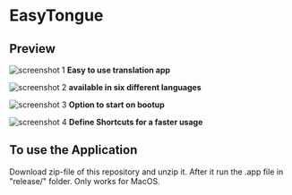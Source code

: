 # EasyTongue

## Preview

![screenshot 1](https://florianfe.github.io/screenshots/easy-tongue/screenshot-1.png)
**Easy to use translation app**

![screenshot 2](https://florianfe.github.io/screenshots/easy-tongue/screenshot-2.png)
**available in six different languages**

![screenshot 3](https://florianfe.github.io/screenshots/easy-tongue/screenshot-3.png)
**Option to start on bootup**

![screenshot 4](https://florianfe.github.io/screenshots/easy-tongue/screenshot-4.png)
**Define Shortcuts for a faster usage**

## To use the Application
Download zip-file of this repository and unzip it. After it run the .app file in "release/" folder. Only works for MacOS.
